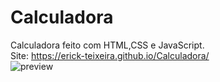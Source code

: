 # Calculadora
Calculadora feito com HTML,CSS e JavaScript.<br>
Site: https://erick-teixeira.github.io/Calculadora/ <br>
![preview](https://user-images.githubusercontent.com/76793266/110193023-61c7e980-7e10-11eb-8316-0d7328473f96.png)
